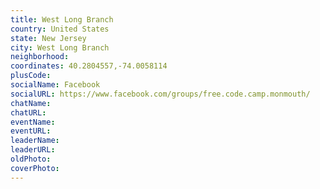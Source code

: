 ```yaml
---
title: West Long Branch
country: United States
state: New Jersey
city: West Long Branch
neighborhood: 
coordinates: 40.2804557,-74.0058114
plusCode:
socialName: Facebook
socialURL: https://www.facebook.com/groups/free.code.camp.monmouth/
chatName:
chatURL:
eventName:
eventURL:
leaderName:
leaderURL:
oldPhoto: 
coverPhoto:
---
```

